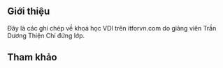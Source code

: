 ## Giới thiệu

Đây là các ghi chép về khoá học VDI trên itforvn.com do giảng viên Trần Dương Thiện Chí đứng lớp.

## Tham khảo
